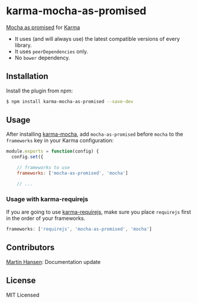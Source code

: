 # karma-mocha-as-promised

[Mocha as promised](https://github.com/domenic/mocha-as-promised) for [Karma](http://karma-runner.github.io)

* It uses (and will always use) the latest compatible versions of every library.
* It uses `peerDependencies` only.
* No `bower` dependency.

## Installation

Install the plugin from npm:

```sh
$ npm install karma-mocha-as-promised --save-dev
```

## Usage

After installing [karma-mocha](https://github.com/karma-runner/karma-mocha),
add `mocha-as-promised` before `mocha` to the `frameworks` key in your Karma configuration:

```js
module.exports = function(config) {
  config.set({

    // frameworks to use
    frameworks: ['mocha-as-promised', 'mocha']

    // ...
```


### Usage with karma-requirejs

If you are going to use [karma-requirejs](https://github.com/karma-runner/karma-requirejs), make sure you place `requirejs` first in the order of your frameworks.

```js
frameworks: ['requirejs', 'mocha-as-promised', 'mocha']
```


## Contributors
[Martin Hansen](https://github.com/mokkabonna): Documentation update


## License
MIT Licensed

